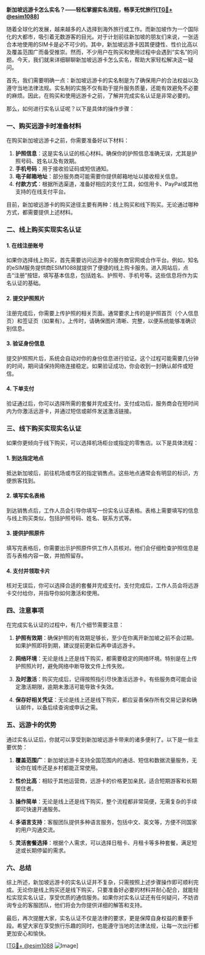 **新加坡远游卡怎么实名？——轻松掌握实名流程，畅享无忧旅行[[TG💪+ @esim1088](https://t.me/s/esim1088)]**

随着全球化的发展，越来越多的人选择到海外旅行或工作。而新加坡作为一个国际化的大都市，吸引着无数游客的目光。对于计划前往新加坡的朋友们来说，一张适合本地使用的SIM卡是必不可少的。其中，新加坡远游卡因其便捷性、性价比高以及覆盖范围广而备受推崇。然而，不少用户在购买和使用过程中会遇到“实名”的问题。今天，我们就来详细聊聊新加坡远游卡怎么实名，帮助大家轻松解决这一疑问。

首先，我们需要明确一点：新加坡远游卡的实名制是为了确保用户的合法权益以及遵守当地法律法规。实名制的实施不仅有助于提升服务质量，还能有效避免不必要的麻烦。因此，在购买和使用远游卡之前，了解并完成实名认证是非常必要的。

那么，如何进行实名认证呢？以下是具体的操作步骤：

### 一、购买远游卡时准备材料

在购买新加坡远游卡之前，你需要准备好以下材料：

1. **护照信息**：这是实名认证的核心材料。确保你的护照信息准确无误，尤其是护照号码、姓名以及有效期。
2. **手机号码**：用于接收验证码或短信通知。
3. **电子邮箱地址**：部分服务商可能需要你提供邮箱地址以接收相关信息。
4. **付款方式**：根据所选渠道，准备好相应的支付工具，如信用卡、PayPal或其他支持的在线支付平台。

目前，新加坡远游卡的购买途径主要有两种：线上购买和线下购买。无论通过哪种方式，都需要提供上述材料。

### 二、线上购买实现实名认证

#### 1. 在线注册账号

如果你选择线上购买，首先需要访问远游卡的服务商官网或合作平台。例如，知名的eSIM服务提供商ESIM1088就提供了便捷的线上购卡服务。进入网站后，点击“注册”按钮，填写基本信息，包括姓名、护照号、手机号等。这些信息将作为实名认证的基础。

#### 2. 提交护照照片

注册完成后，你需要上传护照的相关页面。通常要求上传的是护照首页（个人信息页）和签证页（如果有）。上传时，请确保图片清晰、完整，以便系统能够准确识别信息。

#### 3. 验证身份信息

提交护照照片后，系统会自动对你的身份信息进行验证。这个过程可能需要几分钟的时间，期间请保持网络连接稳定。如果验证成功，你会收到一封确认邮件或短信。

#### 4. 下单支付

验证通过后，你可以选择所需的套餐并完成支付。支付成功后，服务商会在短时间内为你激活远游卡，并通过短信或邮件发送激活链接。

### 三、线下购买实现实名认证

如果你更倾向于线下购买，可以选择机场柜台或指定的零售店。以下是具体流程：

#### 1. 到达指定地点

抵达新加坡后，前往机场或市区的指定销售点。这些地点通常会有明显的标识，方便旅客找到。

#### 2. 填写实名表格

到达销售点后，工作人员会引导你填写一份实名认证表格。表格上需要填写的信息与线上购买类似，包括护照号码、姓名、联系方式等。

#### 3. 提供护照原件

填写完表格后，你需要出示护照原件供工作人员核对。他们会仔细检查护照信息是否与表格内容一致，并拍照留存。

#### 4. 支付并领取卡片

核对无误后，你可以选择合适的套餐并完成支付。支付完成后，工作人员会将远游卡交付给你，并指导你如何激活和使用。

### 四、注意事项

在完成实名认证的过程中，有几个细节需要注意：

1. **护照有效期**：确保护照的有效期足够长，至少在你离开新加坡之前不会过期。如果护照即将到期，建议提前更新后再申请远游卡。
   
2. **网络环境**：无论是线上还是线下购买，都需要稳定的网络环境。特别是在上传护照照片时，避免网络中断导致文件上传失败。

3. **及时激活**：购买完成后，记得按照指引尽快激活远游卡。有些服务商可能会设定激活期限，逾期未激活可能导致卡失效。

4. **保存好相关凭证**：无论是线上还是线下购买，都应妥善保存所有交易记录和确认邮件，以备后续查询或申诉之需。

### 五、远游卡的优势

通过实名认证后，你就可以享受到新加坡远游卡带来的诸多便利了。以下是一些主要优势：

1. **覆盖范围广**：新加坡远游卡支持全国范围内的通话、短信和数据流量服务，无论你在城市还是乡村都能正常使用。

2. **性价比高**：相较于其他运营商，远游卡的价格更加亲民，适合短期游客和长期居住者。

3. **操作简单**：无论是线上还是线下购买，整个流程都非常简便，无需复杂的手续即可快速开通服务。

4. **多语言支持**：客服团队提供多种语言服务，包括中文、英文等，方便不同国家的用户沟通交流。

5. **灵活套餐选择**：根据个人需求，可以选择日租卡、月租卡等多种套餐，满足短途或长期停留的需求。

### 六、总结

综上所述，新加坡远游卡的实名认证并不复杂，只需按照上述步骤操作即可顺利完成。无论你是线上购买还是线下购买，只要准备好必要的材料并耐心配合，就能轻松实现实名认证，享受优质的通信服务。如果你对实名认证还有任何疑问，不妨咨询专业的客服团队，他们将会为你提供详细的解答和支持。

最后，再次提醒大家，实名认证不仅是法律的要求，更是保障自身权益的重要手段。希望大家在享受旅行乐趣的同时，也能遵守当地的法律法规，让每一次出行都更加安心和愉快。

[[TG💪+ @esim1088](https://t.me/s/esim1088) ![Image](https://i.postimg.cc/4NQfJmqS/Snipaste-2025-05-13-00-14-12.png)]